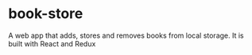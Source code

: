 # book-store
A web app that adds, stores and removes books from local storage. It is built with React and Redux
